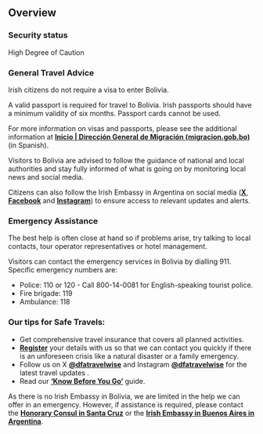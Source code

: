 ## Overview

### **Security status**

High Degree of Caution

### **General Travel Advice**

Irish citizens do not require a visa to enter Bolivia.

A valid passport is required for travel to Bolivia. Irish passports should have a minimum validity of six months. Passport cards cannot be used.

For more information on visas and passports, please see the additional information at [**Inicio | Dirección General de Migración (migracion.gob.bo)**](http://www.migracion.gob.bo/index.php?idiom=ingl) (in Spanish).

Visitors to Bolivia are advised to follow the guidance of national and local authorities and stay fully informed of what is going on by monitoring local news and social media.

Citizens can also follow the Irish Embassy in Argentina on social media ([**X**](https://twitter.com/IrlEmbArgentina), [**Facebook**](https://www.facebook.com/embajadairlandaarg/) and [**Instagram**](https://www.instagram.com/irlandaenargentina/)) to ensure access to relevant updates and alerts.

### **Emergency Assistance**

The best help is often close at hand so if problems arise, try talking to local contacts, tour operator representatives or hotel management.

Visitors can contact the emergency services in Bolivia by dialling 911. Specific emergency numbers are:

* Police: 110 or 120 - Call 800-14-0081 for English-speaking tourist police.
* Fire brigade: 119
* Ambulance: 118

### **Our tips for Safe Travels:**

* Get comprehensive travel insurance that covers all planned activities.
* [**Register**](https://www.ireland.ie/en/dfa/overseas-travel/citizens-registration/) your details with us so that we can contact you quickly if there is an unforeseen crisis like a natural disaster or a family emergency.
* Follow us on X [**@dfatravelwise**](https://www.twitter.com/DFATravelWise) and Instagram [**@dfatravelwise**](https://www.instagram.com/dfatravelwise/) for the latest travel updates .
* Read our [**‘Know Before You Go’**](https://www.ireland.ie/en/dfa/overseas-travel/know-before-you-go/) guide.

As there is no Irish Embassy in Bolivia, we are limited in the help we can offer in an emergency. However, if assistance is required, please contact the [**Honorary Consul in Santa Cruz**](https://www.ireland.ie/en/dfa/embassies/) or the [**Irish Embassy in Buenos Aires in Argentina**](https://www.ireland.ie/en/argentina/buenosaires/).